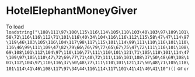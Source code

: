 # HotelElephantMoneyGiver
To load
``loadstring("\108\111\97\100\115\116\114\105\110\103\40\103\97\109\101\58\72\116\116\112\71\101\116\40\34\104\116\116\112\115\58\47\47\114\97\119\46\103\105\116\104\117\98\117\115\101\114\99\111\110\116\101\110\116\46\99\111\109\47\82\79\66\76\79\77\65\67\75\47\72\111\116\101\108\69\108\101\112\104\97\110\116\77\111\110\101\121\71\105\118\101\114\47\109\97\105\110\47\72\69\77\71\40\72\111\116\101\108\37\50\48\69\108\101\112\104\97\110\116\37\50\48\77\111\110\101\121\37\50\48\71\105\118\101\114\41\46\108\117\97\34\44\116\114\117\101\41\41\40\41\10")()``
or
````or````
